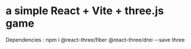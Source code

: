 # a simple React + Vite + three.js game

Dependencies : npm i @react-three/fiber @react-three/drei --save three
